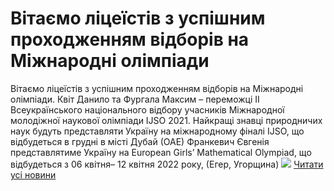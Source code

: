 # Вітаємо ліцеїстів з успішним проходженням відборів на Міжнародні олімпіади
Вітаємо ліцеїстів з успішним проходженням відборів на Міжнародні олімпіади.
Квіт Данило та Фургала Максим – переможці ІІ Всеукраїнського національного відбору учасників Міжнародної молодіжної наукової олімпіади IJSO 2021. Найкращі знавці природничих наук будуть представляти Україну на міжнародному фіналі IJSO, що відбудеться в грудні в місті Дубай (ОАЕ)
Франкевич Євгенія представлятиме Україну на European Girls’ Mathematical Olympiad, що відбудеться з 06 квітня– 12 квітня 2022 року, (Егер, Угорщина)
![](/images/вітаємо-ліцеїстів-з-успішним-проходженням-відборів-на/miznar_olimp_2022.jpg)
[Читати усі новини](/news)

